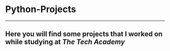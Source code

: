 # Python-Projects
---
## Here you will find some projects that I worked on while studying at *The Tech Academy*
